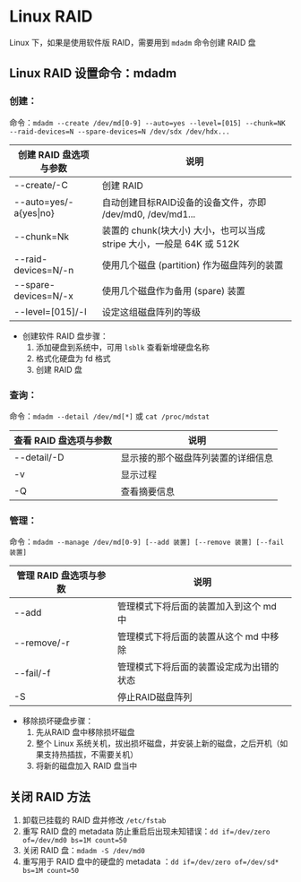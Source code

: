 # Linux RAID
Linux 下，如果是使用软件版 RAID，需要用到 `mdadm` 命令创建 RAID 盘
## Linux RAID 设置命令：mdadm
### 创建：

命令：`mdadm --create /dev/md[0-9] --auto=yes --level=[015] --chunk=NK --raid-devices=N --spare-devices=N /dev/sdx /dev/hdx...`

|创建 RAID 盘选项与参数|说明|
|-|-|
|--create/-C|创建 RAID |
|--auto=yes/-a{yes\|no}|自动创建目标RAID设备的设备文件，亦即 /dev/md0, /dev/md1...|
|--chunk=Nk|装置的 chunk(块大小) 大小，也可以当成 stripe 大小，一般是 64K 或 512K|
|--raid-devices=N/-n|使用几个磁盘 (partition) 作为磁盘阵列的装置|
|--spare-devices=N/-x|使用几个磁盘作为备用 (spare) 装置|
|--level=[015]/-l|设定这组磁盘阵列的等级|

* 创建软件 RAID 盘步骤：
  1. 添加硬盘到系统中，可用 `lsblk` 查看新增硬盘名称
  2. 格式化硬盘为 fd 格式
  3. 创建 RAID 盘

### 查询：
命令：`mdadm --detail /dev/md[*]` 或 `cat /proc/mdstat`

|查看 RAID 盘选项与参数|说明|
|-|-|
|--detail/-D|显示接的那个磁盘阵列装置的详细信息|
|-v|显示过程|
|-Q|查看摘要信息|

### 管理：
命令：`mdadm --manage /dev/md[0-9] [--add 装置] [--remove 装置] [--fail 装置]`

|管理 RAID 盘选项与参数|说明|
|-|-|
|--add|管理模式下将后面的装置加入到这个 md 中|
|--remove/-r|管理模式下将后面的装置从这个 md 中移除|
|--fail/-f|管理模式下将后面的装置设定成为出错的状态|
|-S|停止RAID磁盘阵列|

* 移除损坏硬盘步骤：
  1. 先从RAID 盘中移除损坏磁盘
  2. 整个 Linux 系统关机，拔出损坏磁盘，并安装上新的磁盘，之后开机（如果支持热插拔，不需要关机）
  3. 将新的磁盘加入 RAID 盘当中

## 关闭 RAID 方法
1. 卸载已挂载的 RAID 盘并修改 `/etc/fstab`
2. 重写 RAID 盘的 metadata 防止重启后出现未知错误：`dd if=/dev/zero of=/dev/md0 bs=1M count=50`
3. 关闭 RAID 盘：`mdadm -S /dev/md0`
4. 重写用于 RAID 盘中的硬盘的 metadata ：`dd if=/dev/zero of=/dev/sd* bs=1M count=50`